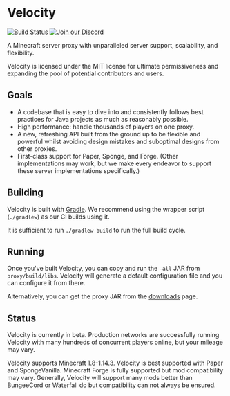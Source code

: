 # Velocity

[![Build Status](https://img.shields.io/jenkins/s/https/ci.velocitypowered.com/job/velocity.svg)](https://ci.velocitypowered.com/job/velocity/)
[![Join our Discord](https://img.shields.io/discord/472484458856185878.svg?logo=discord&label=)](https://discord.gg/8cB9Bgf)

A Minecraft server proxy with unparalleled server support, scalability,
and flexibility.

Velocity is licensed under the MIT license for ultimate permissiveness
and expanding the pool of potential contributors and users.

## Goals

* A codebase that is easy to dive into and consistently follows best practices
  for Java projects as much as reasonably possible.
* High performance: handle thousands of players on one proxy.
* A new, refreshing API built from the ground up to be flexible and powerful
  whilst avoiding design mistakes and suboptimal designs from other proxies.
* First-class support for Paper, Sponge, and Forge. (Other implementations
  may work, but we make every endeavor to support these server implementations
  specifically.)
  
## Building

Velocity is built with [Gradle](https://gradle.org). We recommend using the
wrapper script (`./gradlew`) as our CI builds using it.

It is sufficient to run `./gradlew build` to run the full build cycle.

## Running

Once you've built Velocity, you can copy and run the `-all` JAR from
`proxy/build/libs`. Velocity will generate a default configuration file
and you can configure it from there.

Alternatively, you can get the proxy JAR from the [downloads](https://www.velocitypowered.com/downloads)
page.

## Status

Velocity is currently in beta. Production networks are successfully running
Velocity with many hundreds of concurrent players online, but your mileage
may vary.

Velocity supports Minecraft 1.8-1.14.3. Velocity is best supported with Paper
and SpongeVanilla. Minecraft Forge is fully supported but mod compatibility
may vary. Generally, Velocity will support many mods better than BungeeCord
or Waterfall do but compatibility can not always be ensured.
